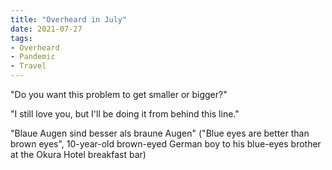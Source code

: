 ```yaml
---
title: "Overheard in July"
date: 2021-07-27
tags:
- Overheard
- Pandemic
- Travel
---
```

"Do you want this problem to get smaller or bigger?"

"I still love you, but I'll be doing it from behind this line."

"Blaue Augen sind besser als braune Augen" ("Blue eyes are better than brown eyes", 10-year-old brown-eyed German boy to his blue-eyes brother at the Okura Hotel breakfast bar)